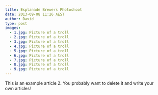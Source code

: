 ```yaml
---
title: Esplanade Brewers Photoshoot
date: 2013-09-08 11:26 AEST
author: David
type: post
images: 
  - 1.jpg: Picture of a troll
  - 2.jpg: Picture of a troll
  - 3.jpg: Picture of a troll
  - 4.jpg: Picture of a troll
  - 5.jpg: Picture of a troll
  - 6.jpg: Picture of a troll
  - 7.jpg: Picture of a troll
  - 8.jpg: Picture of a troll
  - 9.jpg: Picture of a troll
---
```



This is an example article 2. You probably want to delete it and write your own articles!